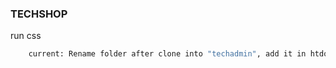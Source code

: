 ### TECHSHOP
run css
```bash
    current: Rename folder after clone into "techadmin", add it in htdocs folder
``` 